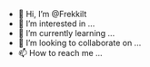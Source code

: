 - 👋 Hi, I’m @Frekkilt
- 👀 I’m interested in ...
- 🌱 I’m currently learning ...
- 💞️ I’m looking to collaborate on ...
- 📫 How to reach me ...

<!---
Frekkilt/Frekkilt is a ✨ special ✨ repository because its `README.md` (this file) appears on your GitHub profile.
You can click the Preview link to take a look at your changes.
--->
